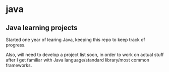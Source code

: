 # java
Java learning projects
---

Started one year of learing Java, keeping this repo to keep track of progress.

Also, will need to develop a project list soon, in order to work on actual stuff after I get familiar with Java language/standard library/most common frameworks.


